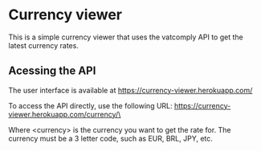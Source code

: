 # Currency viewer

This is a simple currency viewer that uses the vatcomply API to get the latest currency rates.

## Acessing the API

The user interface is available at https://currency-viewer.herokuapp.com/

To access the API directly, use the following URL: https://currency-viewer.herokuapp.com/currency/\<currency>

Where \<currency\> is the currency you want to get the rate for. The currency must be a 3 letter code, such as EUR, BRL, JPY, etc.